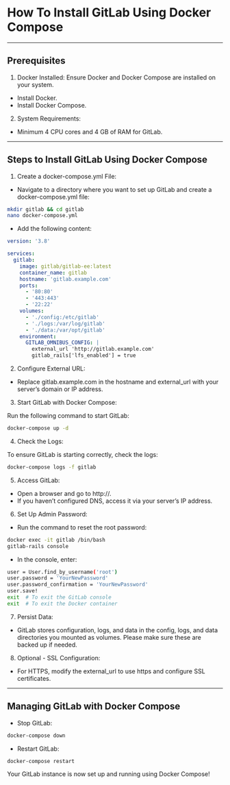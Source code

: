 # How To Install GitLab Using Docker Compose

---
## Prerequisites

1.	Docker Installed: Ensure Docker and Docker Compose are installed on your system.
- Install Docker.
- Install Docker Compose.

2.	System Requirements:
- Minimum 4 CPU cores and 4 GB of RAM for GitLab.

---
## Steps to Install GitLab Using Docker Compose

1.	Create a docker-compose.yml File:

- Navigate to a directory where you want to set up GitLab and create a docker-compose.yml file:
```bash
mkdir gitlab && cd gitlab
nano docker-compose.yml
```
- Add the following content:
```yaml
version: '3.8'

services:
  gitlab:
    image: gitlab/gitlab-ee:latest
    container_name: gitlab
    hostname: 'gitlab.example.com'
    ports:
      - '80:80'
      - '443:443'
      - '22:22'
    volumes:
      - './config:/etc/gitlab'
      - './logs:/var/log/gitlab'
      - './data:/var/opt/gitlab'
    environment:
      GITLAB_OMNIBUS_CONFIG: |
        external_url 'http://gitlab.example.com'
        gitlab_rails['lfs_enabled'] = true
```

2.	Configure External URL:
- Replace gitlab.example.com in the hostname and external_url with your server’s domain or IP address.

3.	Start GitLab with Docker Compose:

Run the following command to start GitLab:
```bash
docker-compose up -d
```

4.	Check the Logs:

To ensure GitLab is starting correctly, check the logs:
```bash
docker-compose logs -f gitlab
```

5.	Access GitLab:
- Open a browser and go to http://<your-domain-or-ip>.
- If you haven’t configured DNS, access it via your server’s IP address.

6.	Set Up Admin Password:
- Run the command to reset the root password:
```bash
docker exec -it gitlab /bin/bash
gitlab-rails console
```
- In the console, enter:
```bash
user = User.find_by_username('root')
user.password = 'YourNewPassword'
user.password_confirmation = 'YourNewPassword'
user.save!
exit  # To exit the GitLab console
exit  # To exit the Docker container
```

7.	Persist Data:
- GitLab stores configuration, logs, and data in the config, logs, and data directories you mounted as volumes. Please make sure these are backed up if needed.

8.	Optional - SSL Configuration:
- For HTTPS, modify the external_url to use https and configure SSL certificates.

---
## Managing GitLab with Docker Compose
- Stop GitLab:
```bash
docker-compose down
```

- Restart GitLab:
```bash
docker-compose restart
```

Your GitLab instance is now set up and running using Docker Compose!
